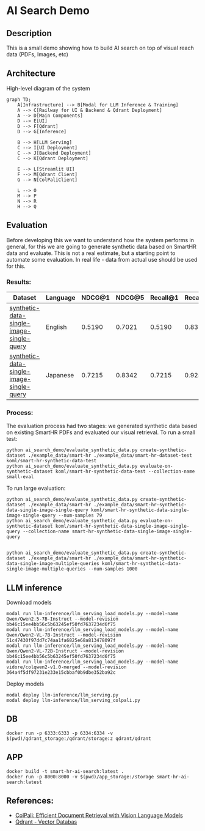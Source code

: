 # AI Search Demo 

## Description 

This is a small demo showing how to build AI search on top of visual reach data (PDFs, Images, etc)



## Architecture 

High-level diagram of the system


```mermaid
graph TD;
    A[Infrastructure] --> B[Modal for LLM Inference & Training]
    A --> C[Railway for UI & Backend & Qdrant Deployment]
    A --> D[Main Components]
    D --> E[UI]
    D --> F[Qdrant]
    D --> G[Inference]

    B --> H[LLM Serving]
    C --> I[UI Deployment]
    C --> J[Backend Deployment]
    C --> K[Qdrant Deployment]

    E --> L[Streamlit UI]
    F --> M[Qdrant Client]
    G --> N[ColPaliClient]

    L --> O
    M --> P
    N --> R
    H --> Q
```


## Evaluation

Before developing this we want to understand how the system performs in general, for this we are going to generate synthetic data based on SmartHR data and evaluate. This is not a real estimate, but a starting point to automate some evaluation. In real life - data from actual use should be used for this.

### Results:

| Dataset | Language | NDCG@1 | NDCG@5 | Recall@1 | Recall@5 | Precision@1 | Precision@5 |
|---------|----------|--------|--------|----------|----------|-------------|-------------|
| [synthetic-data-single-image-single-query](https://huggingface.co/datasets/koml/smart-hr-synthetic-data-single-image-single-query) | English  | 0.5190 | 0.7021 | 0.5190   | 0.8354   | 0.5190      | 0.1671      |
| [synthetic-data-single-image-single-query](https://huggingface.co/datasets/koml/smart-hr-synthetic-data-single-image-single-query) | Japanese | 0.7215 | 0.8342 | 0.7215   | 0.9241   | 0.7215      | 0.1848      |


### Process:

The evaluation process had two stages: we generated synthetic data based on existing SmartHR PDFs and evaluated our visual retrieval. To run a small test:

```
python ai_search_demo/evaluate_synthetic_data.py create-synthetic-dataset ./example_data/smart-hr ./example_data/smart-hr-dataset-test koml/smart-hr-synthetic-data-test
python ai_search_demo/evaluate_synthetic_data.py evaluate-on-synthetic-dataset koml/smart-hr-synthetic-data-test --collection-name small-eval
```

To run large evaluation:

```
python ai_search_demo/evaluate_synthetic_data.py create-synthetic-dataset ./example_data/smart-hr ./example_data/smart-hr-synthetic-data-single-image-single-query koml/smart-hr-synthetic-data-single-image-single-query --num-samples 79
python ai_search_demo/evaluate_synthetic_data.py evaluate-on-synthetic-dataset koml/smart-hr-synthetic-data-single-image-single-query --collection-name smart-hr-synthetic-data-single-image-single-query


python ai_search_demo/evaluate_synthetic_data.py create-synthetic-dataset ./example_data/smart-hr ./example_data/smart-hr-synthetic-data-single-image-multiple-queries koml/smart-hr-synthetic-data-single-image-multiple-queries --num-samples 1000
```


## LLM inference 

Download models

```
modal run llm-inference/llm_serving_load_models.py --model-name Qwen/Qwen2.5-7B-Instruct --model-revision bb46c15ee4bb56c5b63245ef50fd7637234d6f75
modal run llm-inference/llm_serving_load_models.py --model-name Qwen/Qwen2-VL-7B-Instruct --model-revision 51c47430f97dd7c74aa1fa6825e68a813478097f
modal run llm-inference/llm_serving_load_models.py --model-name Qwen/Qwen2-VL-72B-Instruct --model-revision bb46c15ee4bb56c5b63245ef50fd7637234d6f75
modal run llm-inference/llm_serving_load_models.py --model-name vidore/colqwen2-v1.0-merged --model-revision 364a4f5df97231e233e15cbbaf0b9dbe352ba92c
```

Deploy models

```
modal deploy llm-inference/llm_serving.py 
modal deploy llm-inference/llm_serving_colpali.py
```

## DB 

```
docker run -p 6333:6333 -p 6334:6334 -v $(pwd)/qdrant_storage:/qdrant/storage:z qdrant/qdrant
```

## APP 

```
docker build -t smart-hr-ai-search:latest .
docker run -p 8000:8000 -v $(pwd)/app_storage:/storage smart-hr-ai-search:latest
```

## References:

- [ColPali: Efficient Document Retrieval with Vision Language Models](https://github.com/illuin-tech/colpali?)
- [Qdrant - Vector Databas](https://github.com/qdrant/qdrant)